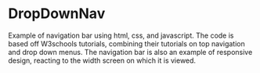 # DropDownNav

Example of navigation bar using html, css, and javascript. 
The code is based off W3schools tutorials, combining their tutorials on top navigation and drop down menus.
The navigation bar is also an example of responsive design, reacting to the width screen on which it is viewed.
